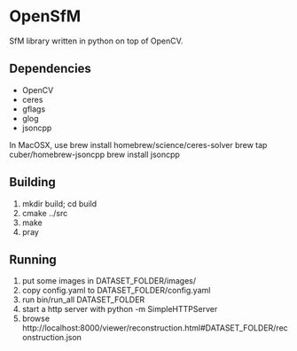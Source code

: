 
OpenSfM
=======

SfM library written in python on top of OpenCV.

Dependencies
------------
* OpenCV
* ceres
* gflags
* glog
* jsoncpp

In MacOSX, use
  brew install homebrew/science/ceres-solver
  brew tap cuber/homebrew-jsoncpp
  brew install jsoncpp


Building
--------
1. mkdir build; cd build
2. cmake ../src
3. make
4. pray


Running
-------
1. put some images in DATASET_FOLDER/images/
2. copy config.yaml to DATASET_FOLDER/config.yaml
3. run bin/run_all DATASET_FOLDER
4. start a http server with python -m SimpleHTTPServer
5. browse http://localhost:8000/viewer/reconstruction.html#DATASET_FOLDER/reconstruction.json
